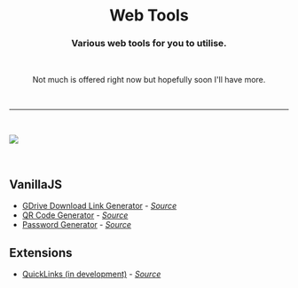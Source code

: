 <h1 align="center">Web Tools</h1>
<h3 align="center">Various web tools for you to utilise.</h3>

<br>

<p align="center">Not much is offered right now but hopefully soon I'll have more.</p>

&nbsp;
___
&nbsp;

<img align="center" src="https://cdn.mingsutilities.com/utilities/web-tools/imgs/cover.png">

&nbsp;

<h2>VanillaJS</h2>
<ul>
    <li>
        <a href="https://mingsutilities.com/web-tools/gdrive-dl-link-generator/">GDrive Download Link Generator</a> - <a href="https://github.com/MingTheNoob/GDriveDownloadLinkGenerator"><i>Source</i></a>
    </li>
    <li>
        <a href="https://mingsutilities.com/web-tools/qr-code-generator/">QR Code Generator</a> - <a href="https://github.com/MingTheNoob/QRCodeGenerator"><i>Source</i></a>
    </li>
    <li>
        <a href="https://mingsutilities.com/web-tools/pw-gen/">Password Generator</a> - <a href="https://github.com/MingTheNoob/PasswordGenerator"><i>Source</i></a>
    </li>
</ul>
<h2>Extensions</h2>
<ul>
    <li>
        <a href="https://mingsutilities.com/web-tools/extensions/QuickLinks">QuickLinks (in development)</a> - <a href="https://github.com/MingTheNoob/QuickLinks"><i>Source</i></a>
    </li>
</ul>
